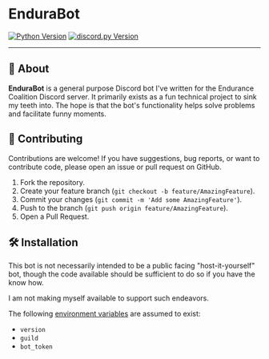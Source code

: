 # EnduraBot
[![Python Version](https://img.shields.io/badge/python-3.9%2B-blue?style=flat-square&logo=python)](https://www.python.org/downloads/)
[![discord.py Version](https://img.shields.io/badge/discord.py-2.x-blueviolet?style=flat-square&logo=discord)](https://discordpy.readthedocs.io/en/stable/)

---

## 🤖 About
**EnduraBot** is a general purpose Discord bot I've written for the Endurance Coalition Discord server. It primarily exists as a fun technical project to sink my teeth into. The hope is that the bot's functionality helps solve problems and facilitate funny moments.

##  🤝 Contributing

Contributions are welcome! If you have suggestions, bug reports, or want to contribute code, please open an issue or pull request on GitHub.

1.  Fork the repository.
2.  Create your feature branch (`git checkout -b feature/AmazingFeature`).
3.  Commit your changes (`git commit -m 'Add some AmazingFeature'`).
4.  Push to the branch (`git push origin feature/AmazingFeature`).
5.  Open a Pull Request.

## 🛠️ Installation
This bot is not necessarily intended to be a public facing "host-it-yourself" bot, though the code available should be sufficient to do so if you have the know how. 

I am not making myself available to support such endeavors.

The following [environment variables](https://en.wikipedia.org/wiki/Environment_variable) are assumed to exist:
- `version`
- `guild`
- `bot_token`